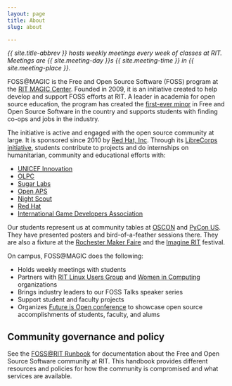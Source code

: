 ```yaml
---
layout: page
title: About
slug: about

---
```


_{{ site.title-abbrev }} hosts weekly meetings every week of classes at RIT._
_Meetings are {{ site.meeting-day }}s {{ site.meeting-time }} in {{ site.meeting-place }}._

FOSS@MAGIC is the Free and Open Source Software (FOSS) program at the [RIT MAGIC Center](https://magic.rit.edu/).
Founded in 2009, it is an initiative created to help develop and support FOSS efforts at RIT.
A leader in academia for open source education, the program has created the [first-ever minor](https://www.rit.edu/study/curriculum/e4af015b-d2bf-4a7e-9a48-08c7d25dc4d1 "Free and Open Source Software and Free Culture Minor - Curriculum") in Free and Open Source Software in the country and supports students with finding co-ops and jobs in the industry.

The initiative is active and engaged with the open source community at large.
It is sponsored since 2010 by [Red Hat, Inc](https://www.redhat.com/).
Through its [LibreCorps initiative](/librecorps), students contribute to projects and do internships on humanitarian, community and educational efforts with:

* [UNICEF Innovation](http://unicefstories.org/2012/05/18/rits-partnership-with-the-kosovo-innovation-lab/)
* [OLPC](http://one.laptop.org/)
* [Sugar Labs](https://sugarlabs.org/)
* [Open APS](https://openaps.org/)
* [Night Scout](http://www.nightscout.info/)
* [Red Hat](https://www.redhat.com/)
* [International Game Developers Association](https://www.igda.org/)

Our students represent us at community tables at [OSCON](https://conferences.oreilly.com/oscon/) and [PyCon US](https://us.pycon.org/).
They have presented posters and bird-of-a-feather sessions there.
They are also a fixture at the [Rochester Maker Faire](https://rochester.makerfaire.com/) and the [Imagine RIT](https://www.rit.edu/imagine/) festival.

On campus, FOSS@MAGIC does the following:

* Holds weekly meetings with students
* Partners with [RIT Linux Users Group](https://ritlug.com/) and [Women in Computing](http://wic.rit.edu/) organizations
* Brings industry leaders to our FOSS Talks speaker series
* Support student and faculty projects
* Organizes [Future is Open conference](/events/2019/10/26/the-future-is-open) to showcase open source accomplishments of students, faculty, and alums


## Community governance and policy

See the [FOSS@RIT Runbook](https://runbook.fossrit.community/) for documentation about the Free and Open Source Software community at RIT.
This handbook provides different resources and policies for how the community is compromised and what services are available.
